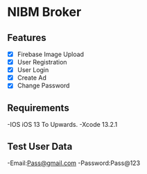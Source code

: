 # NIBM Broker

## Features

- [x] Firebase Image Upload
- [x] User Registration
- [x] User Login
- [x] Create Ad
- [x] Change Password

## Requirements

-IOS iOS 13 To Upwards.
-Xcode 13.2.1

## Test User Data

-Email:Pass@gmail.com
-Password:Pass@123

